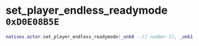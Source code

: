 # set_player_endless_readymode `0xD0E08B5E`

```lua
natives.actor.set_player_endless_readymode(_unk0 --[[ number ]], _unk1 --[[ number ]])
```